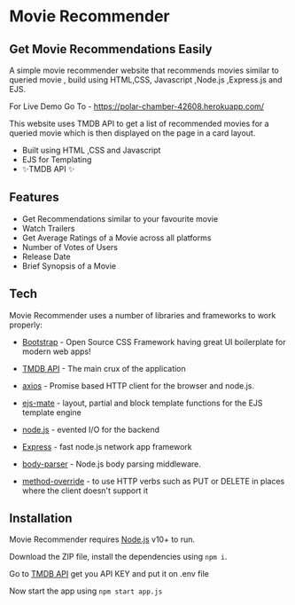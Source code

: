 # Movie Recommender
## Get Movie Recommendations Easily



A simple movie recommender website that recommends movies similar to queried movie , build using HTML,CSS, Javascript ,Node.js ,Express.js and EJS.

For Live Demo Go To - https://polar-chamber-42608.herokuapp.com/

This website uses TMDB API to get a list of recommended movies for a queried movie which is then displayed on the page in a card layout.
- Built using HTML ,CSS and Javascript
- EJS for Templating
- ✨TMDB API ✨



## Features


- Get Recommendations similar to your favourite movie
- Watch Trailers
- Get Average Ratings of a Movie across all platforms
- Number of Votes of Users
- Release Date
- Brief Synopsis of a Movie




## Tech

Movie Recommender uses a number of libraries and frameworks to work properly:

- [Bootstrap] - Open Source CSS Framework having great UI boilerplate for modern web apps!
- [TMDB API] - The main crux of the application
- [axios] - Promise based HTTP client for the browser and node.js.
- [ejs-mate] - layout, partial and block template functions for the EJS template engine
- [node.js] - evented I/O for the backend
- [Express] - fast node.js network app framework 
- [body-parser] - Node.js body parsing middleware.

- [method-override] - to use HTTP verbs such as PUT or DELETE in places where the client doesn't support it



## Installation

Movie Recommender requires [Node.js](https://nodejs.org/) v10+ to run.

Download the ZIP file, install the dependencies using ```npm i```.


Go to [TMDB API] get you API KEY and put it on .env file

Now start the app using ```npm start app.js```












[//]: # ()

   [TMDB API]: <https://developers.themoviedb.org/3>
   [axios]: <https://www.npmjs.com/package/axios>
   [body-parser]: <https://www.npmjs.com/package/body-parser>
  
   [ejs-mate]: <https://www.npmjs.com/package/ejs-mate>

   [node.js]: <http://nodejs.org>
   [Bootstrap]: <https://getbootstrap.com/>

   [express]: <http://expressjs.com>

   [method-override]: <https://www.npmjs.com/package/method-override>

  
